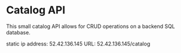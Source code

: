 # Catalog API #

This small catalog API allows for CRUD operations on a backend SQL database. 





static ip address: 52.42.136.145
URL: 52.42.136.145/catalog


